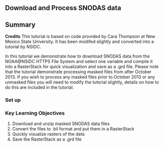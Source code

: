 ## Download and Process SNODAS data 

## Summary

**Credits** This tutorial is based on code provided by Cara Thompson at New Mexico State University. It has been modifed slightly and converted into a tutorial by NSIDC. 

In this tutorial we demonstrate how to download SNODAS data from the NOAA@NSIDC HTTPS File System and select one variable and compile it into a RasterStack for quick visualization and save as a .grd file. Please note that the tutorial demonstrate processing masked files from after October 2013. If you wish to process any masked files prior to October 2013 or any unmasked files you will need to modify the tutorial slightly, details on how to do this are included in the tutorial. 

### Set up

### Key Learning Objectives 
1. Download and unzip masked SNODAS data files
2. Convert the files to .bil format and put them in a RasterStack
3. Quickly visualize rasters of the data 
4. Save the RasterStack as a .grd file 
